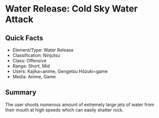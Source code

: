 # Water Release: Cold Sky Water Attack

## Quick Facts
- Element/Type: Water Release
- Classification: Ninjutsu
- Class: Offensive
- Range: Short, Mid
- Users: Kajika~anime, Gengetsu Hōzuki~game
- Media: Anime, Game

## Summary
The user shoots numerous amount of extremely large jets of water from their mouth at high speeds which can easily shatter rock.
